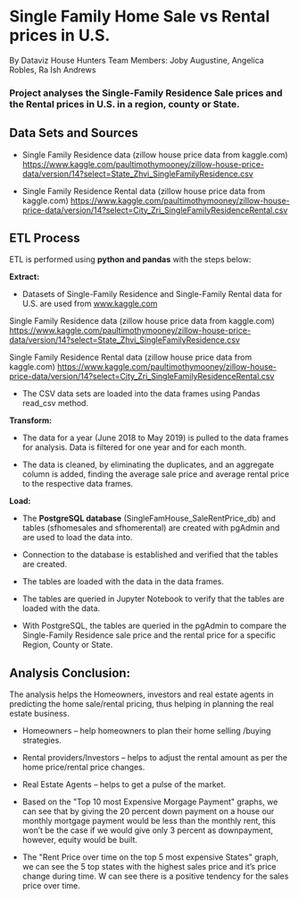 # Single Family Home Sale vs Rental prices in U.S.
By Dataviz House Hunters
Team Members: Joby Augustine, Angelica Robles, Ra Ish Andrews 


### Project analyses the Single-Family Residence Sale prices and the Rental prices in U.S. in a region, county or State. 


## Data Sets and Sources

- Single Family Residence data (zillow house price data from kaggle.com)
https://www.kaggle.com/paultimothymooney/zillow-house-price-data/version/14?select=State_Zhvi_SingleFamilyResidence.csv

- Single Family Residence Rental data (zillow house price data from kaggle.com)
https://www.kaggle.com/paultimothymooney/zillow-house-price-data/version/14?select=City_Zri_SingleFamilyResidenceRental.csv

## ETL Process

ETL is performed using **python and pandas** with the steps below:


**Extract:**


-	Datasets of Single-Family Residence and Single-Family Rental data for U.S. are used from www.kaggle.com

Single Family Residence data (zillow house price data from kaggle.com)
https://www.kaggle.com/paultimothymooney/zillow-house-price-data/version/14?select=State_Zhvi_SingleFamilyResidence.csv

Single Family Residence Rental data (zillow house price data from kaggle.com)
https://www.kaggle.com/paultimothymooney/zillow-house-price-data/version/14?select=City_Zri_SingleFamilyResidenceRental.csv

-	The CSV data sets are loaded into the data frames using Pandas read_csv method.



**Transform:**

-	The data for a year (June 2018 to May 2019) is pulled to the data frames for analysis. Data is filtered for one year and for each month.

-	The data is cleaned, by eliminating the duplicates, and an aggregate column is added, finding the average sale price and average rental price to the respective data frames.

**Load:**

-	The **PostgreSQL database** (SingleFamHouse_SaleRentPrice_db) and tables (sfhomesales and sfhomerental) are created with pgAdmin and are used to load the data into.

-	Connection to the database is established and verified that the tables are created.

-	The tables are loaded with the data in the data frames.

-	The tables are queried in Jupyter Notebook to verify that the tables are loaded with the data.

-	With PostgreSQL, the tables are queried in the pgAdmin to compare the Single-Family Residence sale price and the rental price for a specific Region, County or State.



## Analysis Conclusion:

The analysis helps the Homeowners, investors and real estate agents in predicting the home sale/rental pricing, thus helping in planning the real estate business.

-	Homeowners – help homeowners to plan their home selling /buying strategies.

-	Rental providers/Investors – helps to adjust the rental amount as per the home price/rental price changes.

- Real Estate Agents – helps to get a pulse of the market.

- Based on the "Top 10 most Expensive Morgage Payment" graphs, we can see that by giving the 20 percent down payment on a house our monthly mortgage payment would be less than the monthly rent, this won’t be the case if we would give only 3 percent as downpayment, however, equity would be built.

- The "Rent Price over time on the top 5 most expensive States" graph, we can see the 5 top states with the highest sales price and it’s price change during time. W can see there is a positive tendency for the sales price over time. 

